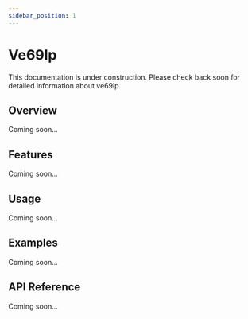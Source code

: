 ```yaml
---
sidebar_position: 1
---
```


# Ve69lp

This documentation is under construction. Please check back soon for detailed information about ve69lp.

## Overview

Coming soon...

## Features

Coming soon...

## Usage

Coming soon...

## Examples

Coming soon...

## API Reference

Coming soon...
